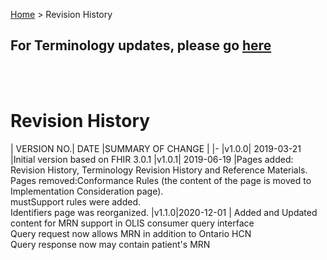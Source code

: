 <p id="breadcrumb">

[Home](https://simplifier.net/guide/OntarioLaboratoriesInformationSystemConsumerQuery/TerminologyUpdates) > Revision History

</p>


## For Terminology updates, please go  <a href="https://simplifier.net/guide/OntarioLaboratoriesInformationSystemConsumerQuery/TerminologyUpdates" target="_blank">here</a>

<br>

<br>


# Revision History

| VERSION NO.| DATE |SUMMARY OF CHANGE	|
|-
|v1.0.0| 2019-03-21  |Initial version based on FHIR 3.0.1
|v1.0.1| 2019-06-19             |Pages added: Revision History,  Terminology Revision History and Reference Materials. <br> Pages removed:Conformance Rules (the content of the page is moved to Implementation Consideration page). <br> mustSupport rules were added. <br> Identifiers page was reorganized.
|v1.1.0|2020-12-01 | Added and Updated content for MRN support in OLIS consumer query interface<br> Query request now allows MRN in addition to Ontario HCN <br> Query response now may contain patient's MRN

